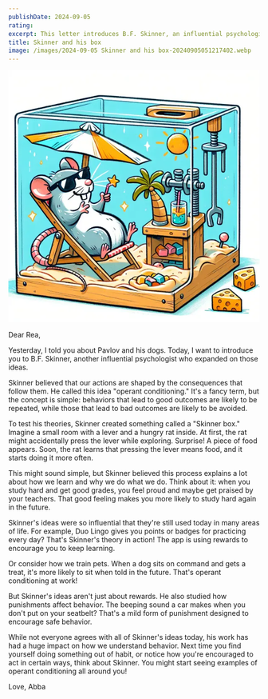 ```yaml
---
publishDate: 2024-09-05
rating: 
excerpt: This letter introduces B.F. Skinner, an influential psychologist who expanded on Pavlov's ideas about classical conditioning and operant conditioning through his experiments with pigeons and rats in a 'Skinner box.'
title: Skinner and his box
image: /images/2024-09-05 Skinner and his box-20240905051217402.webp
---
```


![center|300](../../assets/images/2024-09-05%20Skinner%20and%20his%20box-20240905051217402.webp)

Dear Rea,

Yesterday, I told you about Pavlov and his dogs. Today, I want to introduce you to B.F. Skinner, another influential psychologist who expanded on those ideas.

Skinner believed that our actions are shaped by the consequences that follow them. He called this idea "operant conditioning." It's a fancy term, but the concept is simple: behaviors that lead to good outcomes are likely to be repeated, while those that lead to bad outcomes are likely to be avoided.

To test his theories, Skinner created something called a "Skinner box." Imagine a small room with a lever and a hungry rat inside. At first, the rat might accidentally press the lever while exploring. Surprise! A piece of food appears. Soon, the rat learns that pressing the lever means food, and it starts doing it more often.

This might sound simple, but Skinner believed this process explains a lot about how we learn and why we do what we do. Think about it: when you study hard and get good grades, you feel proud and maybe get praised by your teachers. That good feeling makes you more likely to study hard again in the future.

Skinner's ideas were so influential that they're still used today in many areas of life. For example, Duo Lingo gives you points or badges for practicing every day? That's Skinner's theory in action! The app is using rewards to encourage you to keep learning.

Or consider how we train pets. When a dog sits on command and gets a treat, it's more likely to sit when told in the future. That's operant conditioning at work!

But Skinner's ideas aren't just about rewards. He also studied how punishments affect behavior. The beeping sound a car makes when you don't put on your seatbelt? That's a mild form of punishment designed to encourage safe behavior.

While not everyone agrees with all of Skinner's ideas today, his work has had a huge impact on how we understand behavior. Next time you find yourself doing something out of habit, or notice how you're encouraged to act in certain ways, think about Skinner. You might start seeing examples of operant conditioning all around you!

Love,
Abba